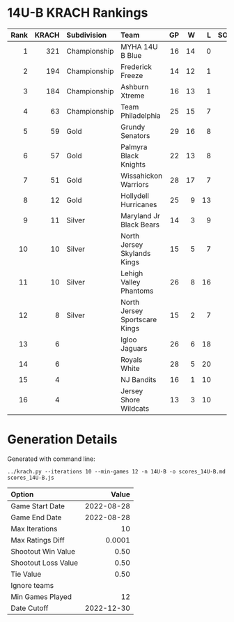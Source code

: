 # 14U-B KRACH Rankings
Rank|KRACH|Subdivision|Team|GP|W|L|SOW|SOL|T|SoS
---:|---:|:---|:---|---:|---:|---:|---:|---:|---:|---:
1|321|Championship|MYHA 14U B Blue|16|14|0|1|1|0|52
2|194|Championship|Frederick Freeze|14|12|1|1|0|0|48
3|184|Championship|Ashburn Xtreme|16|13|1|2|0|0|37
4|63|Championship|Team Philadelphia|25|15|7|2|1|0|76
5|59|Gold|Grundy Senators|29|16|8|0|5|0|76
6|57|Gold|Palmyra Black Knights|22|13|8|1|0|0|96
7|51|Gold|Wissahickon Warriors|28|17|7|1|3|0|45
8|12|Gold|Hollydell Hurricanes|25|9|13|1|2|0|49
9|11|Silver|Maryland Jr Black Bears|14|3|9|1|1|0|42
10|10|Silver|North Jersey Skylands Kings|15|5|7|2|0|1|38
11|10|Silver|Lehigh Valley Phantoms|26|8|16|2|0|0|62
12|8|Silver|North Jersey Sportscare Kings|15|2|7|4|2|0|28
13|6||Igloo Jaguars|26|6|18|0|1|1|44
14|6||Royals White|28|5|20|1|2|0|79
15|4||NJ Bandits|16|1|10|2|3|0|33
16|4||Jersey Shore Wildcats|13|3|10|0|0|0|27
# Generation Details

Generated with command line:
```
../krach.py --iterations 10 --min-games 12 -n 14U-B -o scores_14U-B.md scores_14U-B.js
```

| Option | Value |
| :----- | ----: |
| Game Start Date | 2022-08-28 |
| Game End Date | 2022-08-28 |
| Max Iterations | 10 |
| Max Ratings Diff | 0.0001 |
| Shootout Win Value | 0.50 |
| Shootout Loss Value | 0.50 |
| Tie Value | 0.50 |
| Ignore teams |  |
| Min Games Played | 12 |
| Date Cutoff | 2022-12-30 |

